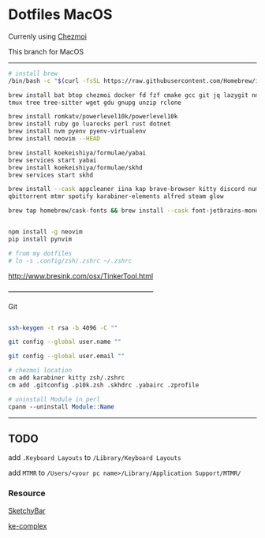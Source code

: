# Dotfiles MacOS

Currenly using [Chezmoi](https://github.com/twpayne/chezmoi)

This branch for MacOS

---

```bash
# install brew
/bin/bash -c "$(curl -fsSL https://raw.githubusercontent.com/Homebrew/install/HEAD/install.sh)"

brew install bat btop chezmoi docker fd fzf cmake gcc git jq lazygit nnn ripgrep\
tmux tree tree-sitter wget gdu gnupg unzip rclone

brew install romkatv/powerlevel10k/powerlevel10k
brew install ruby go luarocks perl rust dotnet
brew install nvm pyenv pyenv-virtualenv
brew install neovim --HEAD

brew install koekeishiya/formulae/yabai
brew services start yabai
brew install koekeishiya/formulae/skhd
brew services start skhd

brew install --cask appcleaner iina kap brave-browser kitty discord numi obsidian\
qbittorrent mtmr spotify karabiner-elements alfred steam glow

brew tap homebrew/cask-fonts && brew install --cask font-jetbrains-mono-nerd-font


npm install -g neovim
pip install pynvim

# from my dotfiles
# ln -s .config/zsh/.zshrc ~/.zshrc
```

<http://www.bresink.com/osx/TinkerTool.html>

—————————————————————

Git

```bash

ssh-keygen -t rsa -b 4096 -C "" 

git config --global user.name ""

git config --global user.email ""
```

```bash
# chezmoi location
cm add karabiner kitty zsh/.zshrc
cm add .gitconfig .p10k.zsh .skhdrc .yabairc .zprofile
```

```perl
# uninstall Module in perl
cpanm --uninstall Module::Name
```

---

## TODO

add `.Keyboard Layouts` to `/Library/Keyboard Layouts`

add `MTMR` to `/Users/<your pc name>/Library/Application Support/MTMR/`

### Resource

[SketchyBar](https://github.com/FelixKratz/SketchyBar)

[ke-complex](https://ke-complex-modifications.pqrs.org/?q=vi%20mode)

